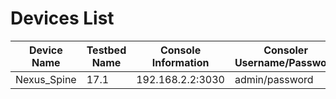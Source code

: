 # Devices List

| Device Name | Testbed Name | Console Information | Consoler Username/Password |
| --- | --- | --- | --- |
| Nexus_Spine | 17.1 | 192.168.2.2:3030 | admin/password |




